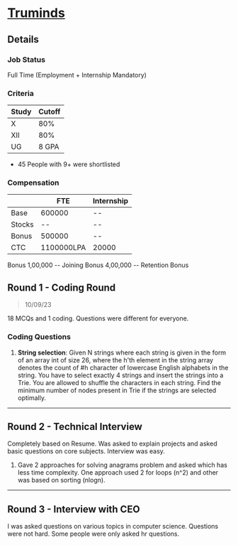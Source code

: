 
# [Truminds](https://www.truminds.com/home)

## Details

### Job Status

Full Time (Employment + Internship Mandatory)

### Criteria

| Study | Cutoff |
|-------|--------|
| X     | 80%    |
| XII   | 80%    |
| UG    | 8 GPA  |

[comment]: # (Any other details go under this. This is a comment)

- 45 People with 9+ were shortlisted

### Compensation

|        | FTE        | Internship |
|--------|------------|------------|
| Base   | 600000     | --         |
| Stocks | --         | --         |
| Bonus  | 500000     | --         |
| CTC    | 1100000LPA | 20000      |

[comment]: # (Details about the rounds go under this comment.)

Bonus
1,00,000 -- Joining Bonus
4,00,000 -- Retention Bonus

## Round 1 - Coding Round

> 10/09/23

[comment]: # (Summary of the sections and experience below this comment.)

18 MCQs and 1 coding. Questions were different for everyone.

### Coding Questions

1. **String selection**: Given N strings where each string is given in the form of an array int of size 26, where the h'th element in the string array denotes the count of #h character of lowercase English alphabets in the string. You have to select exactly 4 strings and insert the strings into a Trie. You are allowed to shuffle the characters in each string. Find the minimum number of nodes present in Trie if the strings are selected optimally.
   
---

## Round 2 - Technical Interview

Completely based on Resume. Was asked to explain projects and asked basic questions on core subjects. Interview was easy.

1. Gave 2 approaches for solving anagrams problem and asked which has less time complexity. One approach used 2 for loops (n^2) and other was based on sorting (nlogn).

---

## Round 3 - Interview with CEO

I was asked questions on various topics in computer science. Questions were not hard. Some people were only asked hr questions.

